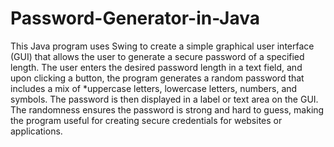 # Password-Generator-in-Java

This Java program uses Swing to create a simple graphical user interface (GUI) that allows the user to generate a secure password of a specified length. The user enters the desired password length in a text field, and upon clicking a button, the program generates a random password that includes a mix of *uppercase letters, lowercase letters, numbers, and symbols. The password is then displayed in a label or text area on the GUI. The randomness ensures the password is strong and hard to guess, making the program useful for creating secure credentials for websites or applications.
